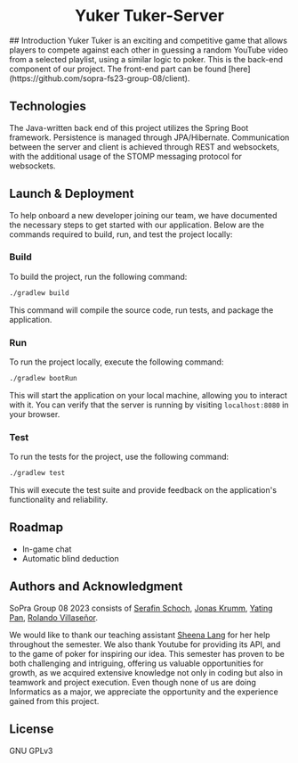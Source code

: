 <!-- # SoPra RESTful Service Template FS23
edit for title  -->
<h1 align="center">
<br>
Yuker Tuker-Server
<br>
</h1>
## Introduction
Yuker Tuker is an exciting and competitive game that allows players to compete against each other in guessing a random YouTube video from a selected playlist, using a similar logic to poker. This is the back-end component of our project. The front-end part can be found [here](https://github.com/sopra-fs23-group-08/client).


## Technologies
The Java-written back end of this project utilizes the Spring Boot framework. Persistence is managed through JPA/Hibernate. Communication between the server and client is achieved through REST and websockets, with the additional usage of the STOMP messaging protocol for websockets. <!-- # recheck  -->

## Launch & Deployment

To help onboard a new developer joining our team, we have documented the necessary steps to get started with our application. Below are the commands required to build, run, and test the project locally:

### Build

To build the project, run the following command:

```bash
./gradlew build
```

This command will compile the source code, run tests, and package the application.

### Run

To run the project locally, execute the following command:


```bash
./gradlew bootRun
```

This will start the application on your local machine, allowing you to interact with it.
You can verify that the server is running by visiting `localhost:8080` in your browser.


### Test

To run the tests for the project, use the following command:


```bash
./gradlew test
```
This will execute the test suite and provide feedback on the application's functionality and reliability.


## Roadmap

- In-game chat 
- Automatic blind deduction

## Authors and Acknowledgment


SoPra Group 08 2023 consists of [Serafin Schoch](https://github.com/S3r4f1n), [Jonas Krumm](https://github.com/Dedphish),
[Yating Pan](https://github.com/YatingPan), [Rolando Villaseñor](https://github.com/RoVi80).

We would like to thank our teaching assistant [Sheena Lang](https://github.com/SheenaGit) for her help throughout the semester. We also thank Youtube for providing its API, and to the game of poker for inspiring our idea. This semester has proven to be both challenging and intriguing, offering us valuable opportunities for growth, as we acquired extensive knowledge not only in coding but also in teamwork and project execution. Even though none of us are doing Informatics as a major, we appreciate the opportunity and the experience gained from this project.

## License

GNU GPLv3






